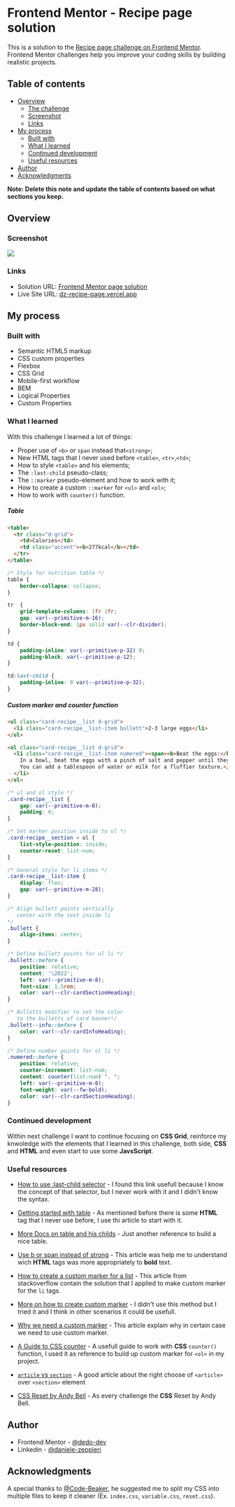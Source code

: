 # Frontend Mentor - Recipe page solution

This is a solution to the [Recipe page challenge on Frontend Mentor](https://www.frontendmentor.io/challenges/recipe-page-KiTsR8QQKm). Frontend Mentor challenges help you improve your coding skills by building realistic projects.

## Table of contents

- [Overview](#overview)
  - [The challenge](#the-challenge)
  - [Screenshot](#screenshot)
  - [Links](#links)
- [My process](#my-process)
  - [Built with](#built-with)
  - [What I learned](#what-i-learned)
  - [Continued development](#continued-development)
  - [Useful resources](#useful-resources)
- [Author](#author)
- [Acknowledgments](#acknowledgments)

**Note: Delete this note and update the table of contents based on what sections you keep.**

## Overview

### Screenshot

![](assets/images/recipe-page.png)

### Links

- Solution URL: [Frontend Mentor page solution](https://www.frontendmentor.io/solutions/recipe-page-using-custom-marker-flex-grid-counter-variables-bem-DVHcc36uC1)
- Live Site URL: [dz-recipe-page.vercel.app](https://dz-recipe-page.vercel.app/)

## My process

### Built with

- Semantic HTML5 markup
- CSS custom properties
- Flexbox
- CSS Grid
- Mobile-first workflow
- BEM
- Logical Properties
- Custom Properties

### What I learned

With this challenge I learned a lot of things:

- Proper use of `<b>` or `span` instead that`<strong>`;
- New HTML tags that I never used before `<table>`, `<tr>`,`<td>`;
- How to style `<table>` and his elements;
- The `:last-child` pseudo-class;
- The `::marker` pseudo-element and how to work with it;
- How to create a custom `::marker` for `<ul>` and `<ol>`;
- How to work with `counter()` function.

##### Table
```html
<table>
  <tr class="d-grid">
    <td>Calories</td>
    <td class="accent"><b>277kcal</b></td>
  </tr>
</table>
```
```css
/* Style for nutrition table */
table {
    border-collapse: collapse;
}

tr  {
    grid-template-columns: 1fr 1fr;
    gap: var(--primitive-m-16);
    border-block-end: 1px solid var(--clr-divider);
}

td {
    padding-inline: var(--primitive-p-32) 0;
    padding-block: var(--primitive-p-12);
}

td:last-child {
    padding-inline: 0 var(--primitive-p-32);
}
```
##### Custom marker and counter function
```html
<ul class="card-recipe__list d-grid">
  <li class="card-recipe__list-item bullett">2-3 large eggs</li>
</ul>

<ol class="card-recipe__list d-grid">
  <li class="card-recipe__list-item numered"><span><b>Beat the eggs:</b>
    In a bowl, beat the eggs with a pinch of salt and pepper until they are well mixed.
    You can add a tablespoon of water or milk for a fluffier texture.</span>
  </li>
</ol>
```
```css
/* ul and ol style */
.card-recipe__list {
    gap: var(--primitive-m-8);
    padding: 0;
}

/* Set marker position inside to ol */
.card-recipe__section > ol {
    list-style-position: inside;
    counter-reset: list-num;
}

/* General style for li items */
.card-recipe__list-item {
    display: flex;
    gap: var(--primitive-m-28);
}

/* Align bullett points vertically
   center with the text inside li
*/
.bullett {
    align-items: center;
}

/* Define bullett points for ul li */
.bullett::before {
    position: relative;
    content: '\2022';
    left: var(--primitive-m-8);
    font-size: 1.5rem;
    color: var(--clr-cardSectionHeading);
}

/* Bulletts modifier to set the color
   to the bulletts of card banner*/
.bullett--info::before {
    color: var(--clr-cardInfoHeading);
}

/* Define number points for ol li */
.numered::before {
    position: relative;
    counter-increment: list-num;
    content: counter(list-num) ". ";
    left: var(--primitive-m-8);
    font-weight: var(--fw-bold);
    color: var(--clr-cardSectionHeading);
}
```

### Continued development

Within next challenge I want to continue focusing on **CSS Grid**, reinforce my knwoledge with the elements that I learned in this challenge, both side, **CSS** and **HTML** and even start to use some **JavsScript**.

### Useful resources

- [How to use :last-child selector](https://developer.mozilla.org/en-US/docs/Web/CSS/:last-child) - I found this link usefull because I know the concept of that selector, but I never work with it and I didn't know the syntax.

- [Getting started with table](https://developer.mozilla.org/en-US/docs/Web/HTML/Element/table) - As mentioned before there is some **HTML** tag that I never use before, I use thi article to start with it.

- [More Docs on table and his childs](https://www.w3schools.com/html/html_tables.asp) - Just another reference to build a nice table.

- [Use b or span instead of strong](https://html.com/tags/strong/) - This article was help me to understand wich **HTML** tags was more appropriately to **bold** text.

- [How to create a custom marker for a list](https://stackoverflow.com/questions/78394172/centering-vertically-multiple-line-list-element-to-the-dot) - This article from stackoverflow contain the solution that I applied to make custom marker for the `li` tags.

- [More on how to create custom marker](https://idkshite.com/posts/vertical-center-bullet) - I didn't use this method but I tried it and I think in other scenarios it could be usefull.

- [Why we need a custom marker](https://stackoverflow.com/questions/71911768/css-list-marker-not-inline-with-text) - This article explain why in certain case we need to use custom marker.

- [A Guide to CSS counter](https://www.samanthaming.com/tidbits/53-css-counter/) - A usefull guide to work with **CSS** `counter()` function, I used it as reference to build up custom marker for `<ol>` in my project.

- [`article` vs `section`](https://www.smashingmagazine.com/2020/01/html5-article-section/) - A good article about the right choose of `<article>` over `<section>` element

- [CSS Reset by Andy Bell](https://piccalil.li/blog/a-more-modern-css-reset/) - As every challenge the **CSS** Reset by Andy Bell.

## Author

- Frontend Mentor - [@dedo-dev](https://www.frontendmentor.io/profile/dedo-dev)
- Linkedin - [@daniele-zeppieri](https://www.linkedin.com/in/daniele-zeppieri-0b1a36252/)

## Acknowledgments

A special thanks to [@Code-Beaker](https://www.frontendmentor.io/profile/Code-Beaker), he suggested me to split my CSS into multiple files to keep it cleaner (Ex. `index.css`, `variable.css`, `reset.css`).